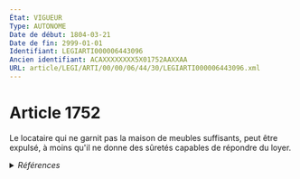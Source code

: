 ```yaml
---
État: VIGUEUR
Type: AUTONOME
Date de début: 1804-03-21
Date de fin: 2999-01-01
Identifiant: LEGIARTI000006443096
Ancien identifiant: ACAXXXXXXXX5X01752AAXXAA
URL: article/LEGI/ARTI/00/00/06/44/30/LEGIARTI000006443096.xml
---
```


<h1>Article 1752</h1>

Le locataire qui ne garnit pas la maison de meubles suffisants, peut être
expulsé, à moins qu'il ne donne des sûretés capables de répondre du loyer.


<details>
  <summary><em>Références</em></summary>

  <h2>Articles faisant référence à l'article</h2>
  
  <ul>
    <li>
      <a href="https://legal.tricoteuses.fr//redirection/LEGIARTI000006497518?vers=git&vers=legifrance">Décret du 7 avril 1928 relatif à l'organisation de l'administration de la justice en Nouvelle-Calédonie et dépendances. - article 11 AUTONOME ABROGE, en vigueur du 1928-04-21 au 2005-10-21</a> CITATION source
    </li>
    <li>
      <a href="https://legal.tricoteuses.fr//redirection/LEGIARTI000006497880?vers=git&vers=legifrance">Décret du 21 novembre 1933 relatif à la réorganisation judiciaire et les règles de procédure en Océanie. - article 7 AUTONOME ABROGE, en vigueur du 1933-11-29 au 1993-07-28</a> CITATION source
    </li>
  </ul>
  
  <h2>Références faites par l'article</h2>
  
  <ul>
    <li>
      1933-11-21 CITATION cible <a href="https://legal.tricoteuses.fr//redirection/LEGIARTI000006497880?vers=git&vers=legifrance">Décret du 21 novembre 1933 relatif à la réorganisation judiciaire et les règles de procédure en Océanie. - article 7 AUTONOME ABROGE, en vigueur du 1933-11-29 au 1993-07-28</a>
    </li>
    <li>
      1928-04-07 CITATION cible <a href="https://legal.tricoteuses.fr//redirection/LEGIARTI000006497518?vers=git&vers=legifrance">Décret du 7 avril 1928 relatif à l'organisation de l'administration de la justice en Nouvelle-Calédonie et dépendances. - article 11 AUTONOME ABROGE, en vigueur du 1928-04-21 au 2005-10-21</a>
    </li>
    <li>
      CODIFICATION source Loi 1804-03-07
    </li>
    <li>
      CREATION source Loi 1804-03-07 promulguée le 17 mars 1804
    </li>
  </ul>
</details>
